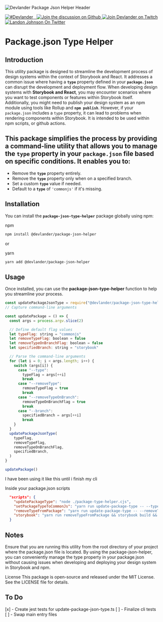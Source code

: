 
![Devlander Package Json Helper Header](https://github.com/Devlander-Software/package-json-type-helper/raw/main/media/images/package-json-type-helper-preview.jpg)



<a href="https://twitter.com/intent/tweet?button_hashtag=Devlander" target="\_parent">
  <img alt="#Devlander" src="https://img.shields.io/twitter/url?color=%2308a0e9&label=%23Devlander&style=social&url=https%3A%2F%2Ftwitter.com%2Fintent%2Ftweet%3Fbutton_hashtag%3DDevlander">
</a><a href="https://bit.ly/devlander-discord-invite" target="\_parent">
  <img alt="" src="https://img.shields.io/badge/Discord-Devlander-%235865F2" />
</a>

<a href="https://www.npmjs.com/package/@devlander/package-json-helper" target="\_parent">

  <img alt="" src="https://img.shields.io/npm/dm/@devlander/package-json-helper.svg" />
</a>

<a href="https://github.com/orgs/Devlander-Software/discussions">
  <img alt="Join the discussion on Github" src="https://img.shields.io/badge/Github%20Discussions%20%26%20Support-Chat%20now!-blue" />
</a>

<a href="https://bit.ly/3zg6mBG">
  <img alt="Join Devlander on Twitch" src="https://img.shields.io/twitch/status/twitch" />
</a>



<a href="https://bit.ly/landonwjohnson-on-twitter" target="\_parent">
  <img alt="Landon Johnson On Twitter" src="https://img.shields.io/twitter/follow/landonwjohnson.svg?style=social&label=Follow" />
</a> 


# Package.json Type Helper

## Introduction

This utility package is designed to streamline the development process of design systems within the context of Storybook and React. It addresses a common issue where having a **`type`** property defined in your **`package.json`** can disrupt the development and deployment flow.
When developing design systems with **Storybook and React**, you may encounter scenarios where you want to test components or features within Storybook itself. Additionally, you might need to publish your design system as an npm module using tools like Rollup and **`npm publish`**. However, if your `package.json` includes a `type` property, it can lead to problems when rendering components within Storybook.
It is intended to be used within npm scripts, or github actions. 

## This package simplifies the process by providing a command-line utility that allows you to manage the `type` property in your `package.json` file based on specific conditions. It enables you to:

- Remove the **`type`** property entirely.
- Remove the **`type`** property only when on a specified branch.
- Set a custom **`type`** value if needed.
- Default to a **`type`** of `'commonjs'` if it's missing.

## Installation

You can install the **`package-json-type-helper`** package globally using npm:

npm
```bash
npm install @devlander/package-json-helper
```

or

yarn
```bash
yarn add @devlander/package-json-helper
```

## Usage
Once installed, you can use the **package-json-type-helper** function to help you streamline your process. 

```javascript
const updatePackageJsonType = require("@devlander/package-json-type-helper")
// Capture command-line arguments

const updatePackage = () => {
  const args = process.argv.slice(2)

  // Define default flag values
  let typeFlag: string = "commonjs"
  let removeTypeFlag: boolean = false
  let removeTypeOnBranchFlag: boolean = false
  let specifiedBranch: string = "storybook"

  // Parse the command-line arguments
  for (let i = 0; i < args.length; i++) {
    switch (args[i]) {
      case "--type":
        typeFlag = args[++i]
        break
      case "--removeType":
        removeTypeFlag = true
        break
      case "--removeTypeOnBranch":
        removeTypeOnBranchFlag = true
        break
      case "--branch":
        specifiedBranch = args[++i]
        break
    }
  }
  updatePackageJsonType(
    typeFlag,
    removeTypeFlag,
    removeTypeOnBranchFlag,
    specifiedBranch,
  )
}

updatePackage()

```

I have been using it like this until i finish my cli


Inside your package.json scripts
```json
  "scripts": {
    "updatePackageType": "node ./package-type-helper.cjs",
    "setPackageTypeToCommonJs": "yarn run update-package-type -- --type commonjs",
    "removeTypeFromPackage": "yarn run update-package-type -- --removeType",
    "storybook": "yarn run removeTypeFromPackage && storybook build && storybook dev"
  }

```




## Notes
Ensure that you are running this utility from the root directory of your project where the package.json file is located.
By using the package-json-helper, you can conveniently manage the type property in your package.json without causing issues when developing and deploying your design system in Storybook and npm.

License
This package is open-source and released under the MIT License. See the LICENSE file for details.


## To Do
[x] - Create jest tests for update-package-json-type.ts
[ ] - Finalize cli tests
[ ] - Swap main entry files 
